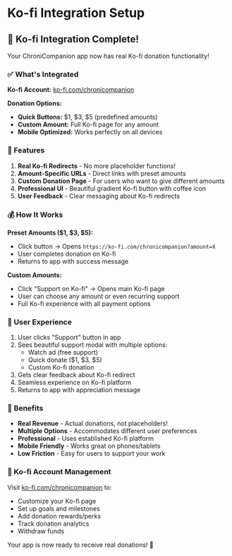 # Ko-fi Integration Setup

## 🎉 Ko-fi Integration Complete!

Your ChroniCompanion app now has real Ko-fi donation functionality!

### ✅ What's Integrated

**Ko-fi Account:** [ko-fi.com/chronicompanion](https://ko-fi.com/chronicompanion)

**Donation Options:**

- **Quick Buttons:** $1, $3, $5 (predefined amounts)
- **Custom Amount:** Full Ko-fi page for any amount
- **Mobile Optimized:** Works perfectly on all devices

### 🚀 Features

1. **Real Ko-fi Redirects** - No more placeholder functions!
2. **Amount-Specific URLs** - Direct links with preset amounts
3. **Custom Donation Page** - For users who want to give different amounts
4. **Professional UI** - Beautiful gradient Ko-fi button with coffee icon
5. **User Feedback** - Clear messaging about Ko-fi redirects

### 💰 How It Works

**Preset Amounts ($1, $3, $5):**

- Click button → Opens `https://ko-fi.com/chronicompanion?amount=X`
- User completes donation on Ko-fi
- Returns to app with success message

**Custom Amounts:**

- Click "Support on Ko-fi" → Opens main Ko-fi page
- User can choose any amount or even recurring support
- Full Ko-fi experience with all payment options

### 📱 User Experience

1. User clicks "Support" button in app
2. Sees beautiful support modal with multiple options:
   - Watch ad (free support)
   - Quick donate ($1, $3, $5)
   - Custom Ko-fi donation
3. Gets clear feedback about Ko-fi redirect
4. Seamless experience on Ko-fi platform
5. Returns to app with appreciation message

### 🎯 Benefits

- **Real Revenue** - Actual donations, not placeholders!
- **Multiple Options** - Accommodates different user preferences
- **Professional** - Uses established Ko-fi platform
- **Mobile Friendly** - Works great on phones/tablets
- **Low Friction** - Easy for users to support your work

### 🔗 Ko-fi Account Management

Visit [ko-fi.com/chronicompanion](https://ko-fi.com/chronicompanion) to:

- Customize your Ko-fi page
- Set up goals and milestones
- Add donation rewards/perks
- Track donation analytics
- Withdraw funds

Your app is now ready to receive real donations! 💝
